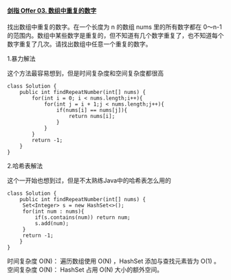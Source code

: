 #### [剑指 Offer 03. 数组中重复的数字](https://leetcode.cn/problems/shu-zu-zhong-zhong-fu-de-shu-zi-lcof/)

找出数组中重复的数字。在一个长度为 n 的数组 nums 里的所有数字都在 0～n-1 的范围内。数组中某些数字是重复的，但不知道有几个数字重复了，也不知道每个数字重复了几次。请找出数组中任意一个重复的数字。

1.暴力解法

这个方法最容易想到，但是时间复杂度和空间复杂度都很高

```
class Solution {
    public int findRepeatNumber(int[] nums) {
        for(int i = 0; i < nums.length;i++){
            for(int j = i + 1;j < nums.length;j++){
                if(nums[i] == nums[j]){
                    return nums[i];
                }
            }
        }
        return -1;
    }
}
```

2.哈希表解法

这个一开始也想到过，但是不太熟练Java中的哈希表怎么用的

```
class Solution {
    public int findRepeatNumber(int[] nums) {
     Set<Integer> s = new HashSet<>();
     for(int num : nums){
         if(s.contains(num)) return num;
         s.add(num);
     }
     return -1;
    }
}
```

时间复杂度 O(N)： 遍历数组使用 O(N) ，HashSet 添加与查找元素皆为 O(1) 。
空间复杂度 O(N)： HashSet 占用 O(N) 大小的额外空间。
